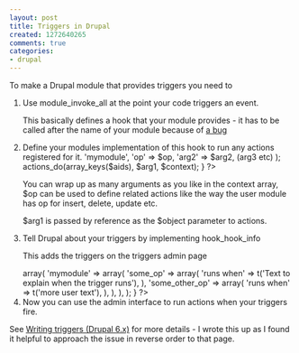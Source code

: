 ```yaml
---
layout: post
title: Triggers in Drupal
created: 1272640265
comments: true
categories:
- drupal
---
```

To make a Drupal module that provides triggers you need to 

<ol>

<li>Use module_invoke_all at the point your code triggers an event. 

<?php
module_invoke_all('mymodule', $op, $arg1, $arg2, ....);
?>

This basically defines a hook that your module provides - it has to be called after the name of your module because of <a href="http://drupal.org/node/368573">a bug</a>

</li>

<!--break-->

<li>Define your modules implementation of this hook to run any actions registered for it.

<?php 

function mymodule_mymodule($op, $arg1, $arg2...){
   $aids = _trigger_get_hook_aids('mymodule', $op);
   $context = array(
     'hook' => 'mymodule',
     'op' => $op,
     'arg2' => $arg2,
      (arg3 etc) 
   );
   actions_do(array_keys($aids), $arg1, $context);

}

?>

You can wrap up as many arguments as you like in the context array, $op can be used to define related actions like the way the user module has op for insert, delete, update etc.

$arg1 is passed by reference as the $object parameter to actions.

</li>

<li>Tell Drupal about your triggers by implementing hook_hook_info

This adds the triggers on the triggers admin page

<?php
function mymodule_hook_info() {
  return array(
      'mymodule' => array(
        'mymodule' => array(
          'some_op' => array(
            'runs when' => t('Text to explain when the trigger runs'),
           ),
           'some_other_op' => array(
             'runs when' => t('more user text'),
           ),
         ),
       ),
   );
}

?>

</li>

<li>Now you can use the admin interface to run actions when your triggers fire.</li>

</ol>
See <a href="http://drupal.org/node/375833">Writing triggers (Drupal 6.x)</a> for more details - I wrote this up as I found it helpful to approach the issue in reverse order to that page. 




